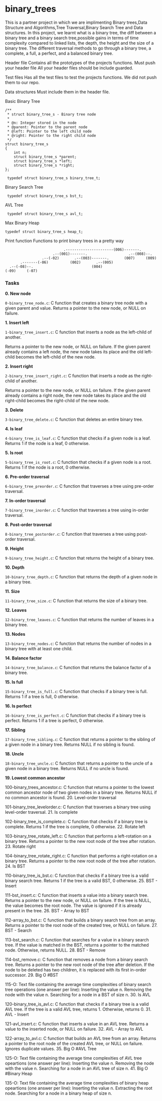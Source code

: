 # binary_trees

This is a partner project in which we are implimenting Binary trees,Data Structure and Algorithms,Tree Traversal,Binary Search Tree and Data structures. In this project, we learnt what is a binary tree, the diff between a binary tree and a binary search tree,possible gains in terms of time complexity compared to linked lists, the depth, the height and the size of a binary tree. The different traversal methods to go through a binary tree, a complete, a full, a perfect, and a balanced binary tree.

Header file
Contains all the prototypes of the projects functions.
Must push your header file
All your header files should be include guarded.


Test files
Has all the test files to test the projects functions.
We did not push them to our repo.

Data structures
Must include them in the header file.

Basic Binary Tree
```
/**
 * struct binary_tree_s - Binary tree node
 *
 * @n: Integer stored in the node
 * @parent: Pointer to the parent node
 * @left: Pointer to the left child node
 * @right: Pointer to the right child node
 */
struct binary_tree_s
{
    int n;
    struct binary_tree_s *parent;
    struct binary_tree_s *left;
    struct binary_tree_s *right;
};
```

` typedef struct binary_tree_s binary_tree_t;`

Binary Search Tree

` typedef struct binary_tree_s bst_t;`

AVL Tree

` typedef struct binary_tree_s avl_t;`

Max Binary Heap

`typedef struct binary_tree_s heap_t;`

Print function
Functions to print binary trees in a pretty way
```
                           .----------------------(006)-------.
                      .--(001)-------.                   .--(008)--.
                 .--(-02)       .--(003)-------.       (007)     (009)
       .-------(-06)          (002)       .--(005)
  .--(-08)--.                           (004)
(-09)     (-07)
```

### Tasks

**0. New node**

`0-binary_tree_node.c`: C function that creates a binary tree node with a given parent and value.
Returns a pointer to the new node, or NULL on failure.

**1. Insert left**

`1-binary_tree_insert.c`: C function that inserts a node as the left-child of another.

Returns a pointer to the new node, or NULL on failure.
If the given parent already contains a left node, the new node takes its place and the old left-child becomes the left-child of the new node.

**2. Insert right**

`2-binary_tree_insert_right.c`: C function that inserts a node as the right-child of another.

Returns a pointer to the new node, or NULL on failure.
If the given parent already contains a right node, the new node takes its place and the old right-child becomes the right-child of the new node.

**3. Delete**

`3-binary_tree_delete.c`: C function that deletes an entire binary tree.

**4. Is leaf**

`4-binary_tree_is_leaf.c`: C function that checks if a given node is a leaf.
Returns 1 if the node is a leaf, 0 otherwise.

**5. Is root**

`5-binary_tree_is_root.c`: C function that checks if a given node is a root.
Returns 1 if the node is a root, 0 otherwise.

**6. Pre-order traversal**

`6-binary_tree_preorder.c`: C function that traverses a tree using pre-order traversal.

**7. In-order traversal**

`7-binary_tree_inorder.c`: C function that traverses a tree using in-order traversal.

**8. Post-order traversal**

`8-binary_tree_postorder.c`: C function that traverses a tree using post-order traversal.

**9. Height**

`9-binary_tree_height.c`: C function that returns the height of a binary tree.

**10. Depth**

`10-binary_tree_depth.c`: C function that returns the depth of a given node in a binary tree.

**11. Size**

`11-binary_tree_size.c`: C function that returns the size of a binary tree.

**12. Leaves**

`12-binary_tree_leaves.c`: C function that returns the number of leaves in a binary tree.

**13. Nodes**

`13-binary_tree_nodes.c`: C function that returns the number of nodes in a binary tree with at least one child.

**14. Balance factor**

`14-binary_tree_balance.c`: C function that returns the balance factor of a binary tree.

**15. Is full**

`15-binary_tree_is_full.c`: C function that checks if a binary tree is full.
Returns 1 if a tree is full, 0 otherwise.

**16. Is perfect**

`16-binary_tree_is_perfect.c`: C function that checks if a binary tree is perfect.
Returns 1 if a tree is perfect, 0 otherwise.

**17. Sibling**

`17-binary_tree_sibling.c`: C function that returns a pointer to the sibling of a given node in a binary tree.
Returns NULL if no sibling is found.

**18. Uncle**

`18-binary_tree_uncle.c`: C function that returns a pointer to the uncle of a given node in a binary tree.
Returns NULL if no uncle is found.

**19. Lowest common ancestor**

100-binary_trees_ancestor.c: C function that returns a pointer to the lowest common ancestor node of two given nodes in a binary tree.
Returns NULL if no common ancestor is found.
20. Level-order traversal

101-binary_tree_levelorder.c: C function that traverses a binary tree using level-order traversal.
21. Is complete

102-binary_tree_is_complete.c: C function that checks if a binary tree is complete.
Returns 1 if the tree is complete, 0 otherwise.
22. Rotate left

103-binary_tree_rotate_left.c: C function that performs a left-rotation on a binary tree.
Returns a pointer to the new root node of the tree after rotation.
23. Rotate right

104-binary_tree_rotate_right.c: C function that performs a right-rotation on a binary tree.
Returns a pointer to the new root node of the tree after rotation.
24. Is BST

110-binary_tree_is_bst.c: C function that checks if a binary tree is a valid binary search tree.
Returns 1 if the tree is a valid BST, 0 otherwise.
25. BST - Insert

111-bst_insert.c: C function that inserts a value into a binary search tree.
Returns a pointer to the new node, or NULL on failure.
If the tree is NULL, the value becomes the root node.
The value is ignored if it is already present in the tree.
26. BST - Array to BST

112-array_to_bst.c: C function that builds a binary search tree from an array.
Returns a pointer to the root node of the created tree, or NULL on failure.
27. BST - Search

113-bst_search.c: C function that searches for a value in a binary search tree.
If the value is matched in the BST, returns a pointer to the matched node.
Otherwise, returns NULL.
28. BST - Remove

114-bst_remove.c: C function that removes a node from a binary search tree.
Returns a pointer to the new root node of the tree after deletion.
If the node to be deleted has two children, it is replaced with its first in-order successor.
29. Big O #BST

115-O: Text file containing the average time complexities of binary search tree operations (one answer per line):
Inserting the value n.
Removing the node with the value n.
Searching for a node in a BST of size n.
30. Is AVL

120-binary_tree_is_avl.c: C function that checks if a binary tree is a valid AVL tree.
If the tree is a valid AVL tree, returns 1.
Otherwise, returns 0.
31. AVL - Insert

121-avl_insert.c: C function that inserts a value in an AVL tree.
Returns a value to the inserted node, or NULL on failure.
32. AVL - Array to AVL

122-array_to_avl.c: C function that builds an AVL tree from an array.
Returns a pointer to the root node of the created AVL tree, or NULL on failure.
Ignores duplicate values.
35. Big O #AVL Tree

125-O: Text file containing the average time complexities of AVL tree opeartions (one answer per line):
Inserting the value n.
Removing the node with the value n.
Searching for a node in an AVL tree of size n.
41. Big O #Binary Heap

135-O: Text file containing the average time complexities of binary heap opeartions (one answer per line):
Inserting the value n.
Extracting the root node.
Searching for a node in a binary heap of size n.
